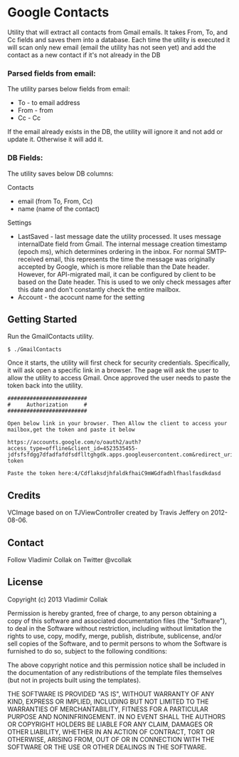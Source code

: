 # Google Contacts

Utility that will extract all contacts from Gmail emails. It takes From, To, and Cc fields and saves them into a database. Each time the utility is executed it will scan only new email (email the utility has not seen yet) and add the contact as a new contact if it's not already in the DB

### Parsed fields from email:
The utility parses below fields from email:

- To - to email address
- From - from
- Cc - Cc

If the email already exists in the DB, the utility will ignore it and not add or update it. Otherwise it will add it.


### DB Fields:
The utility saves below DB columns:

Contacts
- email (from To, From, Cc)
- name (name of the contact)

Settings
- LastSaved - last message date the utility processed. It uses message internalDate field from Gmail. The internal message creation timestamp (epoch ms), which determines ordering in the inbox. For normal SMTP-received email, this represents the time the message was originally accepted by Google, which is more reliable than the Date header. However, for API-migrated mail, it can be configured by client to be based on the Date header. This is used to we only check messages after this date and don't constantly check the entire mailbox.
- Account - the acocunt name for the setting



## Getting Started

Run the GmailContacts utility.


    $ ./GmailContacts


Once it starts, the utility will first check for security credentials. Specifically, it will ask open a specific link in a browser. The page will ask the user to allow the utility to access Gmail. Once approved the user needs to paste the token back into the utility.


    #########################
    #     Authorization     #
    #########################

    Open below link in your browser. Then Allow the client to access your mailbox,get the token and paste it below

    https://accounts.google.com/o/oauth2/auth?access_type=offline&client_id=4523535455-jdfsfsfdgg7dfadfafdfsdflltghgdk.apps.googleusercontent.com&redirect_uri=urn%3Aieaf%3Afg%3Aoauth%3A2.0%3Aoob&response_type=code&scope=https%3A%2F%2Fwww.googleapis.com%2Fauth%2Fgmail.readonly&state=state-token

    Paste the token here:4/CdflaksdjhfaldkfhaiC9mWGdfadhlfhaslfasdkdasd


Credits
-------
VCImage based on on TJViewController created by Travis Jeffery on 2012-08-06.


Contact
-------
Follow Vladimir Collak on Twitter @vcollak


License
-------

Copyright (c) 2013 Vladimir Collak

Permission is hereby granted, free of charge, to any person obtaining a copy
of this software and associated documentation files (the "Software"), to deal
in the Software without restriction, including without limitation the rights
to use, copy, modify, merge, publish, distribute, sublicense, and/or sell
copies of the Software, and to permit persons to whom the Software is
furnished to do so, subject to the following conditions:

The above copyright notice and this permission notice shall be included in
the documentation of any redistributions of the template files themselves
(but not in projects built using the templates).

THE SOFTWARE IS PROVIDED "AS IS", WITHOUT WARRANTY OF ANY KIND, EXPRESS OR
IMPLIED, INCLUDING BUT NOT LIMITED TO THE WARRANTIES OF MERCHANTABILITY,
FITNESS FOR A PARTICULAR PURPOSE AND NONINFRINGEMENT. IN NO EVENT SHALL THE
AUTHORS OR COPYRIGHT HOLDERS BE LIABLE FOR ANY CLAIM, DAMAGES OR OTHER
LIABILITY, WHETHER IN AN ACTION OF CONTRACT, TORT OR OTHERWISE, ARISING FROM,
OUT OF OR IN CONNECTION WITH THE SOFTWARE OR THE USE OR OTHER DEALINGS IN
THE SOFTWARE.
